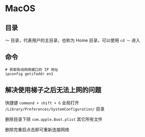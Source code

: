# MacOS

## 目录

～ 目录，代表用户的主目录，也称为 Home 目录，可以使用 `cd ～` 进入

## 命令

```shell
# 获取有线网络接口的 IP 地址
ipconfig getifaddr en1
```

## 解决使用梯子之后无法上网的问题

快捷键 `command + shift + G` 全局打开 `/Library/Preferences/SystemConfiguration/` 目录

删除目录下除 `com.apple.Boot.plist` 其它所有文件

删除完重启点击即可重新连接网络
